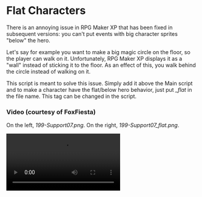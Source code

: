 # Flat Characters
There is an annoying issue in RPG Maker XP that has been fixed in subsequent versions: you can't put events with big character sprites "below" the hero.

Let's say for example you want to make a big magic circle on the floor, so the player can walk on it. Unfortunately, RPG Maker XP displays it as a "wall" instead of sticking it to the floor. As an effect of this, you walk behind the circle instead of walking on it.

This script is meant to solve this issue. Simply add it above the Main script and to make a character have the flat/below hero behavior, just put _\_flat_ in the file name. This tag can be changed in the script.

### Video (courtesy of FoxFiesta)

On the left, _199-Support07.png_. On the right, _199-Support07_flat.png_.

![text](https://github.com/do-sieg/RPGMaker/blob/master/FlatCharacters/flat_characters_video.mp4)
